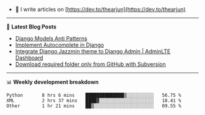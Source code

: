 <!-- ![My Profile Introduction Image](https://i.ibb.co/tLFZ15Q/gh.png) -->
- 📝 I write articles on [https://dev.to/thearjun](https://dev.to/thearjun)

-------

📕 **Latest Blog Posts**
<!-- BLOG-POST-LIST:START -->
- [Django Models Anti Patterns](https://dev.to/thearjun/django-models-anti-patterns-1ma1)
- [Implement Autocomplete in Django](https://dev.to/thearjun/implement-autocomplete-in-django-3h20)
- [Integrate Django Jazzmin theme to Django Admin | AdminLTE Dashboard](https://dev.to/thearjun/integrate-django-jazzmin-theme-to-django-admin-adminlte-dashboard-5aao)
- [Download required folder only from GitHub with Subversion](https://dev.to/thearjun/download-required-folder-only-from-github-with-subversion-2gpc)
<!-- BLOG-POST-LIST:END -->

-------

📊 **Weekly development breakdown**
<!--START_SECTION:waka-->

```text
Python       8 hrs 6 mins    ██████████████▒░░░░░░░░░░   56.75 %
XML          2 hrs 37 mins   ████▓░░░░░░░░░░░░░░░░░░░░   18.41 %
Other        1 hr 21 mins    ██▒░░░░░░░░░░░░░░░░░░░░░░   09.55 %
```

<!--END_SECTION:waka-->
<img src='https://profile-counter.glitch.me/thearjun/count.svg' width='0px'>
